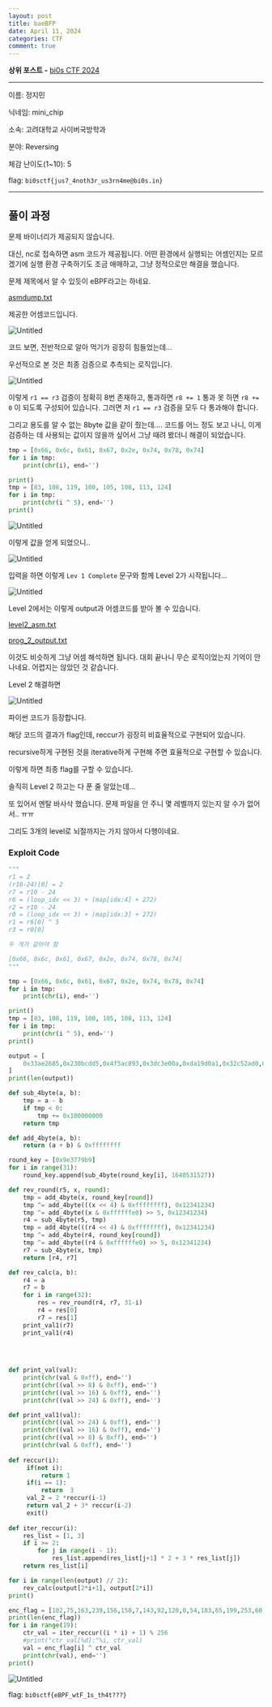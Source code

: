 ```yaml
---
layout: post
title: baeBFP
date: April 11, 2024
categories: CTF
comment: true
---
```

**상위 포스트 -** [bi0s CTF 2024](/2024-04/bi0s_CTF_2024)

---

이름: 정지민

닉네임: mini_chip

소속: 고려대학교 사이버국방학과

분야: Reversing

체감 난이도(1~10): 5

flag: `bi0sctf{jus7_4noth3r_us3rn4me@bi0s.in}` 

---

## 풀이 과정

문제 바이너리가 제공되지 않습니다. 

대신, nc로 접속하면 asm 코드가 제공됩니다. 어떤 환경에서 실행되는 어셈인지는 모르겠기에 실행 환경 구축하기도 조금 애매하고, 그냥 정적으로만 해결을 했습니다.

문제 제목에서 알 수 있듯이 eBPF라고는 하네요.

[asmdump.txt](/CTF/bi0s%20CTF%202024/Reversing/img_baeBPF/asmdump.txt)

제공한 어셈코드입니다.

![Untitled](/CTF/bi0s%20CTF%202024/Reversing/img_baeBPF/Untitled.png)

코드 보면, 전반적으로 알아 먹기가 굉장히 힘들었는데…

우선적으로 본 것은 최종 검증으로 추측되는 로직입니다.

![Untitled](/CTF/bi0s%20CTF%202024/Reversing/img_baeBPF/Untitled%201.png)

이렇게 `r1 == r3` 검증이 정확히 8번 존재하고, 통과하면 `r8 += 1` 통과 못 하면 `r8 += 0` 이 되도록 구성되어 있습니다. 그러면 저 `r1 == r3` 검증을 모두 다 통과해야 합니다.

그리고 용도를 알 수 없는 8byte 값을 같이 줬는데…. 코드를 어느 정도 보고 나니, 이게 검증하는 데 사용되는 값이지 않을까 싶어서 그냥 때려 봤더니 해결이 되었습니다.

```python
tmp = [0x66, 0x6c, 0x61, 0x67, 0x2e, 0x74, 0x78, 0x74]
for i in tmp:
    print(chr(i), end='')

print()
tmp = [83, 108, 119, 100, 105, 108, 113, 124]
for i in tmp:
    print(chr(i ^ 5), end='')
print()
```

![Untitled](/CTF/bi0s%20CTF%202024/Reversing/img_baeBPF/Untitled%202.png)

이렇게 값을 얻게 되었으니..

![Untitled](/CTF/bi0s%20CTF%202024/Reversing/img_baeBPF/Untitled%203.png)

입력을 하면 이렇게 `Lev 1 Complete` 문구와 함께 Level 2가 시작됩니다…

![Untitled](/CTF/bi0s%20CTF%202024/Reversing/img_baeBPF/Untitled%204.png)

Level 2에서는 이렇게 output과 어셈코드를 받아 볼 수 있습니다.

[level2_asm.txt](/CTF/bi0s%20CTF%202024/Reversing/img_baeBPF/level2_asm.txt)

[prog_2_output.txt](/CTF/bi0s%20CTF%202024/Reversing/img_baeBPF/prog_2_output.txt)

이것도 비슷하게 그냥 어셈 해석하면 됩니다. 대회 끝나니 무슨 로직이었는지 기억이 안나네요. 어렵지는 않았던 것 같습니다.

Level 2 해결하면

![Untitled](/CTF/bi0s%20CTF%202024/Reversing/img_baeBPF/Untitled%205.png)

파이썬 코드가 등장합니다.

해당 코드의 결과가 flag인데, reccur가 굉장히 비효율적으로 구현되어 있습니다.

recursive하게 구현된 것을 iterative하게 구현해 주면 효율적으로 구현할 수 있습니다.

이렇게 하면 최종 flag를 구할 수 있습니다.

솔직히 Level 2 하고는 다 푼 줄 알았는데…

또 있어서 멘탈 바사삭 했습니다. 문제 파일을 안 주니 몇 레벨까지 있는지 알 수가 없어서.. ㅠㅠ

그리도 3개의 level로 뇌절까지는 가지 않아서 다행이네요.

### Exploit Code

```python
"""
r1 = 2
(r10-24)[0] = 2
r7 = r10 - 24
r6 = (loop_idx << 3) + (map[idx:4] + 272)
r2 = r10 - 24
r0 = (loop_idx << 3) + (map[idx:3] + 272)
r1 = r6[0] ^ 5
r3 = r0[0]

두 개가 같아야 함

[0x66, 0x6c, 0x61, 0x67, 0x2e, 0x74, 0x78, 0x74]
"""

tmp = [0x66, 0x6c, 0x61, 0x67, 0x2e, 0x74, 0x78, 0x74]
for i in tmp:
    print(chr(i), end='')

print()
tmp = [83, 108, 119, 100, 105, 108, 113, 124]
for i in tmp:
    print(chr(i ^ 5), end='')
print()

output = [
    0x33ae2685,0x230bcdd5,0x4f5ac093,0x3dc3e00a,0xda19d0a1,0x32c52ad0,0xc904ffac,0x3037b842,0x9c7bf31e,0x4b8dfebc,0x33335ba7,0x4c4c9188,0xa555d9a9,0xaa069852,0xa177367f,0x79daa10f,0x29ca035c,0x319fbbc8,0xd51b4a1c,0x4a1b63b6,0x99f5d2f1,0xf35fdd82,0x7e70314f,0x42077d00,0x4f84cb2b,0x4a73846a,0xbbb0581e,0x8c33c34f,0x4eb73143,0xac45de0,0x82592087,0xc02544fa,0x56590be4,0xd2f78e08,0xb2c9d125,0x65e106d8,0x46711844,0xcf16ec7f,0xc85dde46,0x51d873d,0x50319f0f,0x8e5370bd,0x80145a76,0xbdbe90a6,0x3a10947e,0xfaf968c7,0xac700a03,0x47e061be,0xe9e65b90,0xe3c65a80,0xd707d969,0x40e93f77,0x447cf10e,0xbc69c7df,0xd8c669de,0x36c05ccf,0x876411ba,0xb37a6436,0xcdbeac33,0x7ba23db9,0xc18251bd,0x926d7a16,0x9ffb0134,0xc7f9ab96,0xc635711e,0x45b69a8,0x7b0fdd2e,0xf54849a7,0x61e5d839,0x1f12687d,0xb39a4ba1,0xd4fa2f5a,0xc308a7fd,0xcc0f199b,0x6b35768,0xecb39e48,0xb2c9d125,0x65e106d8,0x9e9a0f73,0xc58bdf39,0xa9bb76d1,0xc75ccd7,0x8473c66,0x8a4ed0e5,0xae1dcf9a,0x214f0ed5,0xfb6bf695,0x56e45cc6,0x47e4e2b9,0x8e2107d1,0x5a24b1dc,0x70599ee2,0x6cd313ec,0x4fa221e8,0x6696e856,0x62fde305,0x79958e01,0x1b99f294,0x876fd3a,0x59c1d749,0x0,0x0
]
print(len(output))

def sub_4byte(a, b):
    tmp = a - b
    if tmp < 0:
        tmp += 0x100000000
    return tmp

def add_4byte(a, b):
    return (a + b) & 0xffffffff

round_key = [0x9e3779b9]
for i in range(31):
    round_key.append(sub_4byte(round_key[i], 1640531527))

def rev_round(r5, x, round):
    tmp = add_4byte(x, round_key[round])
    tmp ^= add_4byte(((x << 4) & 0xffffffff), 0x12341234)
    tmp ^= add_4byte((x & 0xffffffe0) >> 5, 0x12341234)
    r4 = sub_4byte(r5, tmp)
    tmp = add_4byte(((r4 << 4) & 0xffffffff), 0x12341234)
    tmp ^= add_4byte(r4, round_key[round])
    tmp ^= add_4byte((r4 & 0xffffffe0) >> 5, 0x12341234)
    r7 = sub_4byte(x, tmp)
    return [r4, r7]

def rev_calc(a, b):
    r4 = a
    r7 = b
    for i in range(32):
        res = rev_round(r4, r7, 31-i)
        r4 = res[0]
        r7 = res[1]
    print_val1(r7)
    print_val1(r4)
    
    
    

def print_val(val):
    print(chr(val & 0xff), end='')
    print(chr((val >> 8) & 0xff), end='')
    print(chr((val >> 16) & 0xff), end='')
    print(chr((val >> 24) & 0xff), end='')

def print_val1(val):
    print(chr((val >> 24) & 0xff), end='')
    print(chr((val >> 16) & 0xff), end='')
    print(chr((val >> 8) & 0xff), end='')
    print(chr(val & 0xff), end='')
    
def reccur(i): 
     if(not i):
         return 1
     if(i == 1):
         return  3
     val_2 = 2 *reccur(i-1)
     return val_2 + 3* reccur(i-2) 
     exit()
    
def iter_reccur(i):
    res_list = [1, 3]
    if i >= 2:
        for j in range(i - 1):
            res_list.append(res_list[j+1] * 2 + 3 * res_list[j])
    return res_list[i]

for i in range(len(output) // 2):
    rev_calc(output[2*i+1], output[2*i])
print()

enc_flag = [102,75,163,239,156,158,7,143,92,120,0,54,183,65,199,253,60,182,204, 0]
print(len(enc_flag))
for i in range(19):
    ctr_val = iter_reccur((i * i) + 1) % 256
    #print("ctr_val[%d]:"%i, ctr_val)
    val = enc_flag[i] ^ ctr_val
    print(chr(val), end='')
print()

```

![Untitled](/CTF/bi0s%20CTF%202024/Reversing/img_baeBPF/Untitled%206.png)

flag: `bi0sctf{eBPF_wtF_1s_th4t???}`
